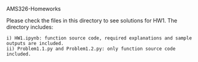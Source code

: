 AMS326-Homeworks

Please check the files in this directory to see solutions for HW1. The directory includes:

	i) HW1.ipynb: function source code, required explanations and sample outputs are included. 
	ii) Problem1.1.py and Problem1.2.py: only function source code included.
